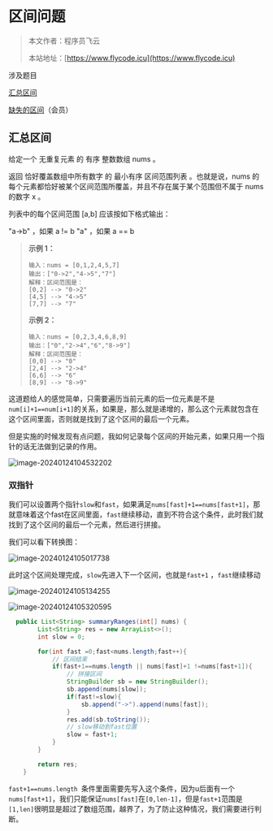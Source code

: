 # 区间问题
> 本文作者：程序员飞云
>
> 本站地址：[https://www.flycode.icu](https://www.flycode.icu)

涉及题目

[汇总区间](https://leetcode.cn/problems/summary-ranges/description/)

[缺失的区间](https://leetcode.cn/problems/missing-ranges)（会员）



## 汇总区间

给定一个  无重复元素 的 有序 整数数组 nums 。

返回 恰好覆盖数组中所有数字 的 最小有序 区间范围列表 。也就是说，nums 的每个元素都恰好被某个区间范围所覆盖，并且不存在属于某个范围但不属于 nums 的数字 x 。

列表中的每个区间范围 [a,b] 应该按如下格式输出：

"a->b" ，如果 a != b
"a" ，如果 a == b

> **示例 1：**
>
> ```
> 输入：nums = [0,1,2,4,5,7]
> 输出：["0->2","4->5","7"]
> 解释：区间范围是：
> [0,2] --> "0->2"
> [4,5] --> "4->5"
> [7,7] --> "7"
> ```
>
> **示例 2：**
>
> ```
> 输入：nums = [0,2,3,4,6,8,9]
> 输出：["0","2->4","6","8->9"]
> 解释：区间范围是：
> [0,0] --> "0"
> [2,4] --> "2->4"
> [6,6] --> "6"
> [8,9] --> "8->9"
> ```

这道题给人的感觉简单，只需要遍历当前元素的后一位元素是不是`num[i]+1==num[i+1]`的关系，如果是，那么就是递增的，那么这个元素就包含在这个区间里面，否则就是找到了这个区间的最后一个元素。

但是实施的时候发现有点问题，我如何记录每个区间的开始元素，如果只用一个指针的话无法做到记录的作用。

![image-20240124104532202](https://flycodeu-1314556962.cos.ap-nanjing.myqcloud.com//codeCenterImg/202401241045262.png)



### 双指针

我们可以设置两个指针`slow`和`fast`，如果满足`nums[fast]+1==nums[fast+1]`，那就意味着这个fast在区间里面，`fast`继续移动，直到不符合这个条件，此时我们就找到了这个区间的最后一个元素，然后进行拼接。

我们可以看下转换图：

![image-20240124105017738](https://flycodeu-1314556962.cos.ap-nanjing.myqcloud.com//codeCenterImg/202401241050788.png)

此时这个区间处理完成，`slow`先进入下一个区间，也就是`fast+1` ，`fast`继续移动

![image-20240124105134255](https://flycodeu-1314556962.cos.ap-nanjing.myqcloud.com//codeCenterImg/202401241051302.png)

![image-20240124105320595](https://flycodeu-1314556962.cos.ap-nanjing.myqcloud.com//codeCenterImg/202401241053642.png)



```java
  public List<String> summaryRanges(int[] nums) {
        List<String> res = new ArrayList<>();
        int slow = 0;

        for(int fast =0;fast<nums.length;fast++){
            // 区间结束
            if(fast+1==nums.length || nums[fast]+1 !=nums[fast+1]){
                // 拼接区间
                StringBuilder sb = new StringBuilder();
                sb.append(nums[slow]);
                if(fast!=slow){
                    sb.append("->").append(nums[fast]);
                }
                res.add(sb.toString());
                // slow移动到fast位置
                slow = fast+1;
            }
        }

        return res;
    }
```

`fast+1==nums.length `条件里面需要先写入这个条件，因为u后面有一个`nums[fast+1]`，我们只能保证`nums[fast]`在`[0,len-1]`，但是`fast+1`范围是`[1,len]`很明显是超过了数组范围，越界了，为了防止这种情况，我们需要进行判断。
